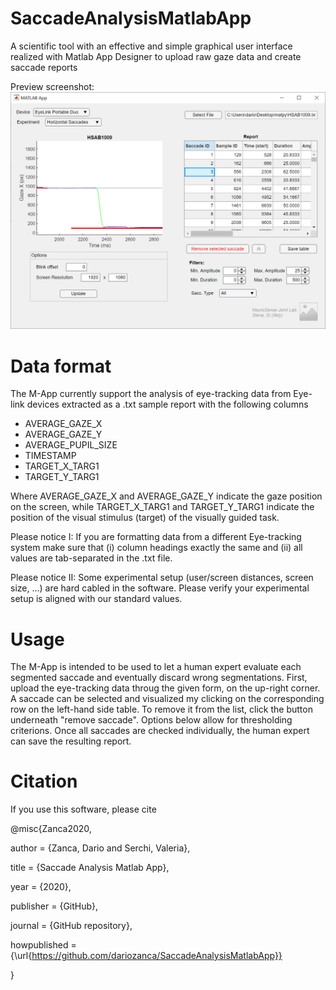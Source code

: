 # SaccadeAnalysisMatlabApp
A scientific tool with an effective and simple graphical user interface realized with Matlab App Designer to upload raw gaze data and create saccade reports

Preview screenshot:
![Test Image 1](Screenshot.png)

# Data format
The M-App currently support the analysis of eye-tracking data from Eye-link devices extracted as a .txt sample report with the following columns
- AVERAGE_GAZE_X	
- AVERAGE_GAZE_Y	
- AVERAGE_PUPIL_SIZE	
- TIMESTAMP	
- TARGET_X_TARG1	
- TARGET_Y_TARG1

Where AVERAGE_GAZE_X and AVERAGE_GAZE_Y indicate the gaze position on the screen, while TARGET_X_TARG1 and TARGET_Y_TARG1 indicate the position of the visual stimulus (target) of the visually guided task. 

Please notice I: If you are formatting data from a different Eye-tracking system make sure that (i) column headings exactly the same and (ii) all values are tab-separated in the .txt file.

Please notice II: Some experimental setup (user/screen distances, screen size, ...) are hard cabled in the software. Please verify your experimental setup is aligned with our standard values.

# Usage
The M-App is intended to be used to let a human expert evaluate each segmented saccade and eventually discard wrong segmentations. First, upload the eye-tracking data throug the given form, on the up-right corner. A saccade can be selected and visualized my clicking on the corresponding row on the left-hand side table. To remove it from the list, click the button underneath "remove saccade". Options below allow for thresholding criterions. Once all saccades are checked individually, the human expert can save the resulting report.

# Citation
If you use this software, please cite


@misc{Zanca2020,

  author = {Zanca, Dario and Serchi, Valeria},
  
  title = {Saccade Analysis Matlab App},
  
  year = {2020},
  
  publisher = {GitHub},
  
  journal = {GitHub repository},
  
  howpublished = {\url{https://github.com/dariozanca/SaccadeAnalysisMatlabApp}}
  
}
